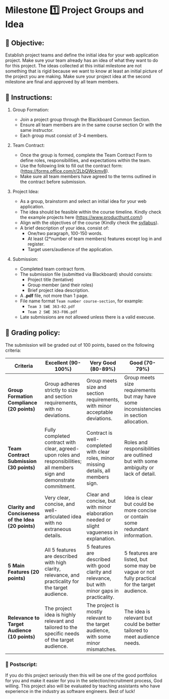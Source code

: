 # Milestone 1️⃣ Project Groups and Idea

## 🎯 Objective:
Establish project teams and define the initial idea for your web application project. Make sure your team already has an idea of what they want to do for this project. The ideas collected at this initial milestone are not something that is rigid because we want to know at least an initial picture of the project you are making. Make sure your project idea at the second milestone are final and approved by all team members. 

## 🥋 Instructions:

1. Group Formation:
   - Join a project group through the Blackboard Common Section.
   - Ensure all team members are in the same course section Or with the same instructor.
   - Each group must consist of 3-4 members. 

2. Team Contract:
   - Once the group is formed, complete the Team Contract Form to define roles, responsibilities, and expectations within the team.
   - Use the following link to fill out the contract form: (https://forms.office.com/r/2LbQWckmv8).
   - Make sure all team members have agreed to the terms outlined in the contract before submission.

3. Project Idea:
   - As a group, brainstorm and select an initial idea for your web application.
   - The idea should be feasible within the course timeline. Kindly check the example projects here (https://www.producthunt.com/) 
   - Align with the objectives of the course (Kindly check the [syllabus](https://github.com/hammadojh/web_course/blob/main/syllabus.md)). 
   - A brief description of your idea, consist of:
      - One/two paragraph, 100-150 words.
      - At least (2*number of team members) features except log in and register.
      - Target users/audience of the application.

4. Submission:
   - Completed team contract form.
   - The submission file (submitted via Blackboard) should consists:
      - Project title (tentative)
      - Group member (and their roles)
      - Brief project idea description.
   - A **.pdf** file, not more than 1 page.
   - File name format `Team number course-section`, for example:
      - `Team 3 SWE 363-02.pdf`
      - `Team 2 SWE 363-F06.pdf`
   - Late submissions are not allowed unless there is a valid execuse.

## 💯 Grading policy:
The submission will be graded out of 100 points, based on the following criteria:

| **Criteria** | **Excellent (90-100%)** | **Very Good (80-89%)** | **Good (70-79%)** | **Acceptable (60-69%)** | **Poor (0-59%)** |
|--------------|-------------------------|------------------------|-------------------|-------------------------|------------------|
| **Group Formation Compliance (20 points)** | Group adheres strictly to size and section requirements, with no deviations. | Group meets size and section requirements, with minor acceptable deviations. | Group meets size requirements but may have some inconsistencies in section allocation. | Group is somewhat compliant but has notable deviations from required size or section. | Group fails to meet the required size or section requirements. |
| **Team Contract Submission (30 points)** | Fully completed contract with clear, agreed-upon roles and responsibilities; all members sign and demonstrate commitment. | Contract is well-completed with clear roles, minor missing details, all members sign. | Roles and responsibilities are outlined but with some ambiguity or lack of detail. | Team contract submitted, but some roles or responsibilities are unclear or incomplete. | Contract is incomplete or missing; roles are unclear or not agreed upon. |
| **Clarity and Conciseness of the Idea (20 points)** | Very clear, concise, and well-articulated idea with no extraneous details. | Clear and concise, but with minor elaboration needed or slight vagueness in explanation. | Idea is clear but could be more concise or contain some redundant information. | The description is somewhat unclear or includes unnecessary details. | The idea is unclear, overly complicated, or not easily understood. |
| **5 Main Features (20 points)** | All 5 features are described with high clarity, relevance, and practicality for the target audience. | 5 features are described with good clarity and relevance, but with minor gaps in practicality. | 5 features are listed, but some may be vague or not fully practical for the target audience. | Less than 5 features, or the ones included are unclear or not relevant to the target audience. | Missing or incomplete features; features are irrelevant or impractical for the target audience. |
| **Relevance to Target Audience (10 points)** | The project idea is highly relevant and tailored to the specific needs of the target audience. | The project is mostly relevant to the target audience, with some minor mismatches. | The idea is relevant but could be better tailored to meet audience needs. | The project idea has limited relevance to the target audience. | The project idea is not relevant to the target audience at all. |

### 📝 Postscript:
If you do this project seriously then this will be one of the good portfolios for you and make it easier for you in the selection/recruitment process, God willing. This project also will be evaluated by teaching assistants who have experience in the industry as software engineers. Best of luck!
